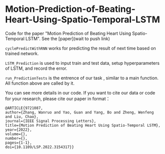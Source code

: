 # Motion-Prediction-of-Beating-Heart-Using-Spatio-Temporal-LSTM
Code for the paper "Motion Prediction of Beating Heart Using Spatio-Temporal LSTM". See the [paper](wait to push link)

`cyclePredictWithRNN` works for predicting the result of next time based on trained network.

`LSTM_Prediction` is used to input train and test data, setup hyperparameters of LSTM, and record the error.

`run_PredictionTests` is the entrence of our task , similar to a main function. All function above are called by it.

You can see more details in our code. If you want to cite our data or code for your research, please cite our paper in format：
```
@ARTICLE{9721087,  
author={Zhang, Wanruo and Yao, Guan and Yang, Bo and Zheng, Wenfeng and Liu, Chao},  
journal={IEEE Signal Processing Letters},  
title={Motion Prediction of Beating Heart Using Spatio-Temporal LSTM},   
year={2022},  
volume={},  
number={},  
pages={1-1},  
doi={10.1109/LSP.2022.3154317}}
```
